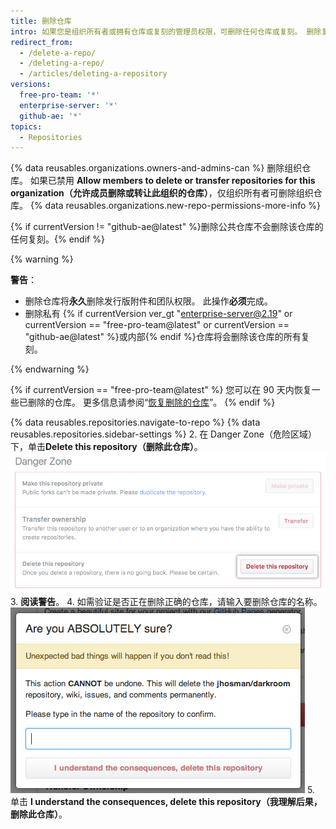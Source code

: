 ```yaml
---
title: 删除仓库
intro: 如果您是组织所有者或拥有仓库或复刻的管理员权限，可删除任何仓库或复刻。 删除复刻仓库不会删除上游仓库。
redirect_from:
  - /delete-a-repo/
  - /deleting-a-repo/
  - /articles/deleting-a-repository
versions:
  free-pro-team: '*'
  enterprise-server: '*'
  github-ae: '*'
topics:
  - Repositories
---
```


{% data reusables.organizations.owners-and-admins-can %} 删除组织仓库。 如果已禁用 **Allow members to delete or transfer repositories for this organization（允许成员删除或转让此组织的仓库）**，仅组织所有者可删除组织仓库。 {% data reusables.organizations.new-repo-permissions-more-info %}

{% if currentVersion != "github-ae@latest" %}删除公共仓库不会删除该仓库的任何复刻。{% endif %}

{% warning %}

**警告**：

- 删除仓库将**永久**删除发行版附件和团队权限。 此操作**必须**完成。
- 删除私有 {% if currentVersion ver_gt "enterprise-server@2.19" or currentVersion == "free-pro-team@latest" or currentVersion == "github-ae@latest" %}或内部{% endif %}仓库将会删除该仓库的所有复刻。

{% endwarning %}

{% if currentVersion == "free-pro-team@latest" %}
您可以在 90 天内恢复一些已删除的仓库。 更多信息请参阅“[恢复删除的仓库](/articles/restoring-a-deleted-repository)”。
{% endif %}

{% data reusables.repositories.navigate-to-repo %}
{% data reusables.repositories.sidebar-settings %}
2. 在 Danger Zone（危险区域）下，单击**Delete this repository（删除此仓库）**。 ![仓库删除按钮](/assets/images/help/repository/repo-delete.png)
3. **阅读警告**。
4. 如需验证是否正在删除正确的仓库，请输入要删除仓库的名称。 ![删除标签](/assets/images/help/repository/repo-delete-confirmation.png)
5. 单击 **I understand the consequences, delete this repository（我理解后果，删除此仓库）**。
